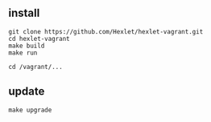 ## install

    git clone https://github.com/Hexlet/hexlet-vagrant.git
    cd hexlet-vagrant
    make build
    make run

    cd /vagrant/...

## update

    make upgrade
